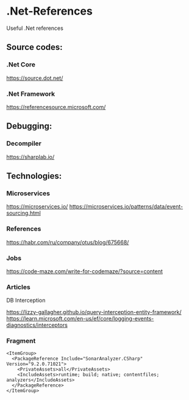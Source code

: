 # .Net-References
Useful .Net references

## Source codes: 

### .Net Core

https://source.dot.net/

### .Net Framework

https://referencesource.microsoft.com/

## Debugging:

### Decompiler

https://sharplab.io/

## Technologies:

### Microservices

https://microservices.io/
https://microservices.io/patterns/data/event-sourcing.html

### References

https://habr.com/ru/company/otus/blog/675668/

### Jobs

https://code-maze.com/write-for-codemaze/?source=content

### Articles

DB Interception 

  https://lizzy-gallagher.github.io/query-interception-entity-framework/
  https://learn.microsoft.com/en-us/ef/core/logging-events-diagnostics/interceptors

### Fragment

```
<ItemGroup>
  <PackageReference Include="SonarAnalyzer.CSharp" Version="9.2.0.71021">
    <PrivateAssets>all</PrivateAssets>
    <IncludeAssets>runtime; build; native; contentfiles; analyzers</IncludeAssets>
  </PackageReference>
</ItemGroup>
```
